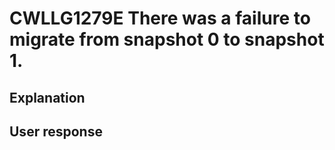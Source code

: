 # CWLLG1279E There was a failure to migrate from snapshot 0 to snapshot 1.

## Explanation

## User response